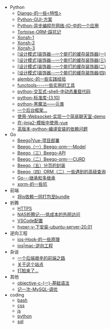 * Python
	* [Django-的一些<特性>](Python/Django-的一些<特性>.md)
	* [Python-GUI-方案](Python/Python-GUI-方案.md)
	* [Python-异步编程在网络-IO-中的一个应用](Python/Python-异步编程在网络-IO-中的一个应用.md)
	* [Tortoise-ORM-踩坑记](Python/Tortoise-ORM-踩坑记.md)
	* [Xonsh-1](Python/Xonsh-1.md)
	* [Xonsh-2](Python/Xonsh-2.md)
	* [Xonsh-3](Python/Xonsh-3.md)
	* [[设计模式]装饰器--一个能打的缓存装饰器(一)](Python/[设计模式]装饰器--一个能打的缓存装饰器(一).md)
	* [[设计模式]装饰器--一个能打的缓存装饰器(三)](Python/[设计模式]装饰器--一个能打的缓存装饰器(三).md)
	* [[设计模式]装饰器--一个能打的缓存装饰器(二)](Python/[设计模式]装饰器--一个能打的缓存装饰器(二).md)
	* [[设计模式]装饰器--一个能打的缓存装饰器(四)](Python/[设计模式]装饰器--一个能打的缓存装饰器(四).md)
	* [alembic-的一些实践经验](Python/alembic-的一些实践经验.md)
	* [functools----一些实用的工具](Python/functools----一些实用的工具.md)
	* [python-交互式-shell-中动态重载代码](Python/python-交互式-shell-中动态重载代码.md)
	* [python-标准库-(3.10)](Python/python-标准库-(3.10).md)
	* [python-黑魔法——元类](Python/python-黑魔法——元类.md)
	* [一个后台框架...](Python/一个后台框架....md)
	* [使用-Websocket-实现一个简易聊天室-demo](Python/使用-Websocket-实现一个简易聊天室-demo.md)
	* [在-jinja2-模板中使用-vue](Python/在-jinja2-模板中使用-vue.md)
	* [高版本-python-编译安装的依赖问题](Python/高版本-python-编译安装的依赖问题.md)
* Go
	* [Beego|Vue-项目部署](Go/Beego|Vue-项目部署.md)
	* [Beego（一）Beego-orm---Model](Go/Beego（一）Beego-orm---Model.md)
	* [Beego（三）Beego-API](Go/Beego（三）Beego-API.md)
	* [Beego（二）Beego-orm---CURD](Go/Beego（二）Beego-orm---CURD.md)
	* [Beego（五）分页的封装](Go/Beego（五）分页的封装.md)
	* [Beego（四）ORM（二）一些遇到的高级查询](Go/Beego（四）ORM（二）一些遇到的高级查询.md)
	* [Go---继承和多继承](Go/Go---继承和多继承.md)
	* [xorm-的一些坑](Go/xorm-的一些坑.md)
* 前端
	* [将js依赖一同打包至bundle](前端/将js依赖一同打包至bundle.md)
* 折腾
	* [HTTPS](折腾/HTTPS.md)
	* [NAS折腾记---低成本的外网访问](折腾/NAS折腾记---低成本的外网访问.md)
	* [VSCode配置](折腾/VSCode配置.md)
	* [hyper-v-下安装-ubuntu-server-20.01](折腾/hyper-v-下安装-ubuntu-server-20.01.md)
* 逆向工程
	* [ios-Hook-的一些原理](逆向工程/ios-Hook-的一些原理.md)
	* [ios|mac-逆向工程](逆向工程/ios|mac-逆向工程.md)
* 杂谈
	* [一个后端艰辛的前端之路](杂谈/一个后端艰辛的前端之路.md)
	* [关于这个站点](杂谈/关于这个站点.md)
	* [打脸来了...](杂谈/打脸来了....md)
* 其他
	* [objective-c-(一)-基础语法](其他/objective-c-(一)-基础语法.md)
	* [记一次-MySQL-调优](其他/记一次-MySQL-调优.md)
* coding
	* [bash](coding/bash.md)
	* [css](coding/css.md)
	* [js](coding/js.md)
	* [python](coding/python.md)
	* [sql](coding/sql.md)